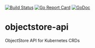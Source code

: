 [![Build Status](https://travis-ci.org/kmodules/objectstore-api.svg?branch=master)](https://travis-ci.org/kmodules/objectstore-api)
[![Go Report Card](https://goreportcard.com/badge/kmodules/objectstore-api "Go Report Card")](https://goreportcard.com/report/kmodules/objectstore-api)
[![GoDoc](https://godoc.org/github.com/tekliner/objectstore-api?status.svg "GoDoc")](https://godoc.org/github.com/tekliner/objectstore-api)

# objectstore-api
ObjectStore API for Kubernetes CRDs
